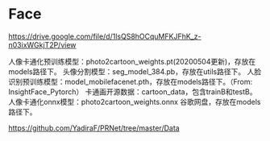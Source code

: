 # Face
https://drive.google.com/file/d/1lsQS8hOCquMFKJFhK_z-n03ixWGkjT2P/view

人像卡通化预训练模型：photo2cartoon_weights.pt(20200504更新)，存放在models路径下。
头像分割模型：seg_model_384.pb，存放在utils路径下。
人脸识别预训练模型：model_mobilefacenet.pth，存放在models路径下。（From: InsightFace_Pytorch）
卡通画开源数据：cartoon_data，包含trainB和testB。
人像卡通化onnx模型：photo2cartoon_weights.onnx 谷歌网盘，存放在models路径下。

https://github.com/YadiraF/PRNet/tree/master/Data
